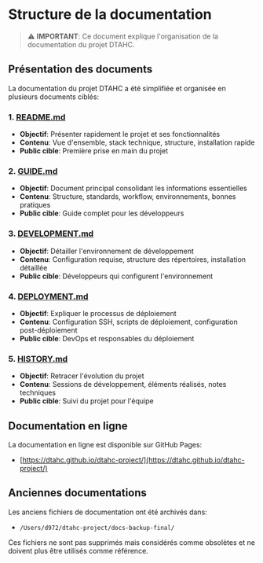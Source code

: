 # Structure de la documentation

> ⚠️ **IMPORTANT**: Ce document explique l'organisation de la documentation du projet DTAHC.

## Présentation des documents

La documentation du projet DTAHC a été simplifiée et organisée en plusieurs documents ciblés:

### 1. [README.md](README.md)

- **Objectif**: Présenter rapidement le projet et ses fonctionnalités
- **Contenu**: Vue d'ensemble, stack technique, structure, installation rapide
- **Public cible**: Première prise en main du projet

### 2. [GUIDE.md](GUIDE.md)

- **Objectif**: Document principal consolidant les informations essentielles
- **Contenu**: Structure, standards, workflow, environnements, bonnes pratiques
- **Public cible**: Guide complet pour les développeurs

### 3. [DEVELOPMENT.md](DEVELOPMENT.md)

- **Objectif**: Détailler l'environnement de développement
- **Contenu**: Configuration requise, structure des répertoires, installation détaillée
- **Public cible**: Développeurs qui configurent l'environnement

### 4. [DEPLOYMENT.md](DEPLOYMENT.md)

- **Objectif**: Expliquer le processus de déploiement
- **Contenu**: Configuration SSH, scripts de déploiement, configuration post-déploiement
- **Public cible**: DevOps et responsables du déploiement

### 5. [HISTORY.md](HISTORY.md)

- **Objectif**: Retracer l'évolution du projet
- **Contenu**: Sessions de développement, éléments réalisés, notes techniques
- **Public cible**: Suivi du projet pour l'équipe

## Documentation en ligne

La documentation en ligne est disponible sur GitHub Pages:

- [https://dtahc.github.io/dtahc-project/](https://dtahc.github.io/dtahc-project/)

## Anciennes documentations

Les anciens fichiers de documentation ont été archivés dans:

- `/Users/d972/dtahc-project/docs-backup-final/`

Ces fichiers ne sont pas supprimés mais considérés comme obsolètes et ne doivent plus être utilisés comme référence.
